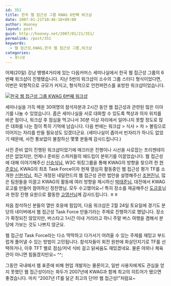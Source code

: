 ```yaml
---
id: 351
title: 한국 웹 접근성 그룹 KWAG 6번째 워크샵
date: 2007-01-21T10:46:10+09:00
author: Hooney
layout: post
guid: http://hooney.net/2007/01/21/351/
permalink: /post/351
keywords:
  - 웹 접근성,KWAG,한국 웹 접근성 그룹,워크샵
categories:
  - 후니넷
---
```

어제(20일) 강남 뱅뱅4거리에 있는 다음커머스 세미나실에서 한국 웹 접근성 그룹의 6번째 워크샵이 진행됐습니다. 지난 5번의 워크샵이 소수의 그룹 스터디 형식이었다면, 이번은 외형적으로 규모가 커지고, 형식적으로 언컨퍼런스를 표방한 워크샵이었습니다.

[<img src="https://i0.wp.com/kwag.net/files/photo/kwag-photo-set.jpg?w=500" alt="한국 웹 접근성 그룹 KWAG 6번째 워크샵" data-recalc-dims="1" />](http://www.flickr.com/photos/hooney/sets/72157594490862864/)

세미나실을 가득 메운 30여명의 참석자분과 2시간 동안 웹 접근성과 관련된 많은 이야기를 나눌 수 있었습니다. 좁은 세미나실을 서로 대화할 수 있도록 책상과 의자 위치를 바꾼 점이나, 워크샵 후 점심을 먹고나서 30분 이상 자리에서 일어나지 못할 정도로 많은 대화를 나눈 점이 특히 기억에 남습니다. 다음 번에는 워크샵 > 식사 > 차 > 볼링으로 이어지는 자리를 만들 필요성도 있겠더군요. (세미나실이 좁아서 빈자리가 하나도 없었기 때문에, 사전 통보없이 불참하신 몇몇 분들께 감사드립니다.)

사전 준비 없이 진행된 워크샵이었기에 매끄러운 진행이나 시선을 사로잡는 프리젠테이션은 없었지만, 언제나 준비된 스피커들의 애드립이 분위기를 이끌었습니다. 웹 접근성에 대해 이야기해주신 [신승식님](gregshin.pe.kr/blog/), W3C 워킹그룹을 통해 KWAG의 방향을 찾으려 한 [현준호님](http://jhyun.wordpress.com/), KWAG의 최초 Task Force이자 현재 열심히 활동중인 웹 접근성 평가 TF를 소개한 [신현석님](http://hyeonseok.com/), 최근 개정된 네덜런드의 웹 접근성 관련 법안을 설명해주신 [조현진](http://blog.naxer.net/)님, 많은 팀원들을 이끌고 KWAG의 활동에 여러 방향을 제시하신 [박태준님](http://www.tjpark.com), 대전에서 KWAG 로고를 만들어 참여하신 정찬명님. 모두 수고했어요~! 특히 장소를 제공해주신 [도금호](http://cssdesign.tistory.com/)님과 현장 진행 요원으로 활동한 [고영선님](http://stylebeat.tistory.com/)께 감사드립니다. ㅎㅎ

처음 참석하신 분들의 열띤 호응에 힘입어, 다음 워크샵은 2월 24일 토요일에 경기도 분당의 네이버에서 웹 접근성 Task Force 만들기라는 주제로 진행하기로 했답니다. 장소가 확정되진 않았지만, 버스타고 1시간 이내 거리라고 하니 주말 버스 여행을 겸해서 분당에 가보는 것도 나쁘지 않군요.

웹 접근성 Task Force라는 다소 딱딱하고 다가서기 어려울 수 있는 주제를 재밌고 부드럽게 풀어낼 수 있는 방법이 고민됩니다. 참석자들이 회전 원판에 화살던지기로 TF를 선택하거나, 이후 TFT 별로 점심/저녁 식비 걸고 닭싸움도 재밌겠네요. 물론 야외나 체육관이 아니면 힘들겠지만요~ ^^;

그동안 국내에서 웹 표준에 비해 현업 개발자는 물론이고, 일반 사용자에게도 관심을 얻지 못했던 웹 접근성이라는 화두가 2007년에 KWAG과 함께 최고의 히트어가 됐으면 좋겠습니다. 마치 &#8220;2007년 IT를 달군 최고의 단어! 웹 접근성!&#8221;처럼요~